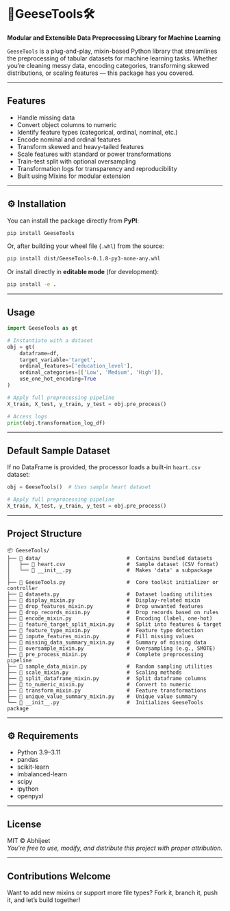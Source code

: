 # 🪿GeeseTools🛠

**Modular and Extensible Data Preprocessing Library for Machine Learning**

`GeeseTools` is a plug-and-play, mixin-based Python library that streamlines the preprocessing of tabular datasets for machine learning tasks. Whether you’re cleaning messy data, encoding categories, transforming skewed distributions, or scaling features — this package has you covered.

---

##  Features

-  Handle missing data
-  Convert object columns to numeric
-  Identify feature types (categorical, ordinal, nominal, etc.)
-  Encode nominal and ordinal features
-  Transform skewed and heavy-tailed features
-  Scale features with standard or power transformations
-  Train-test split with optional oversampling
-  Transformation logs for transparency and reproducibility
-  Built using Mixins for modular extension

---

## ⚙️ Installation

You can install the package directly from **PyPI**:

```bash
pip install GeeseTools
```

Or, after building your wheel file (`.whl`) from the source:

```bash
pip install dist/GeeseTools-0.1.8-py3-none-any.whl
```

Or install directly in **editable mode** (for development):

```bash
pip install -e .
```


---

##  Usage

```python
import GeeseTools as gt

# Instantiate with a dataset
obj = gt(
    dataframe=df,
    target_variable='target',
    ordinal_features=['education_level'],
    ordinal_categories=[['Low', 'Medium', 'High']],
    use_one_hot_encoding=True
)

# Apply full preprocessing pipeline
X_train, X_test, y_train, y_test = obj.pre_process()

# Access logs
print(obj.transformation_log_df)
```

---

##  Default Sample Dataset

If no DataFrame is provided, the processor loads a built-in `heart.csv` dataset:

```python
obj = GeeseTools()  # Uses sample heart dataset

# Apply full preprocessing pipeline
X_train, X_test, y_train, y_test = obj.pre_process()
```

---

##  Project Structure

```
📦 GeeseTools/
├── 📂 data/                            #  Contains bundled datasets
│   ├── 📄 heart.csv                    #  Sample dataset (CSV format)
│   └── 📜 __init__.py                  #  Makes 'data' a subpackage
│
├── 📜 GeeseTools.py                    #  Core toolkit initializer or controller
├── 📜 datasets.py                      #  Dataset loading utilities
├── 🧩 display_mixin.py                 #  Display-related mixin
├── 🧩 drop_features_mixin.py           #  Drop unwanted features
├── 🧩 drop_records_mixin.py            #  Drop records based on rules
├── 🧩 encode_mixin.py                  #  Encoding (label, one-hot)
├── 🧩 feature_target_split_mixin.py    #  Split into features & target
├── 🧩 feature_type_mixin.py            #  Feature type detection
├── 🧩 impute_features_mixin.py         #  Fill missing values
├── 🧩 missing_data_summary_mixin.py    #  Summary of missing data
├── 🧩 oversample_mixin.py              #  Oversampling (e.g., SMOTE)
├── 🧩 pre_process_mixin.py             #  Complete preprocessing pipeline
├── 🧩 sample_data_mixin.py             #  Random sampling utilities
├── 🧩 scale_mixin.py                   #  Scaling methods
├── 🧩 split_dataframe_mixin.py         #  Split dataframe columns
├── 🧩 to_numeric_mixin.py              #  Convert to numeric
├── 🧩 transform_mixin.py               #  Feature transformations
├── 🧩 unique_value_summary_mixin.py    #  Unique value summary
└── 📜 __init__.py                      #  Initializes GeeseTools package
```

---

## ⚙️ Requirements

- Python 3.9–3.11
- pandas
- scikit-learn
- imbalanced-learn
- scipy
- ipython
- openpyxl

---

##  License

MIT © Abhijeet  
_You're free to use, modify, and distribute this project with proper attribution._

---

##  Contributions Welcome

Want to add new mixins or support more file types? Fork it, branch it, push it, and let’s build together!
